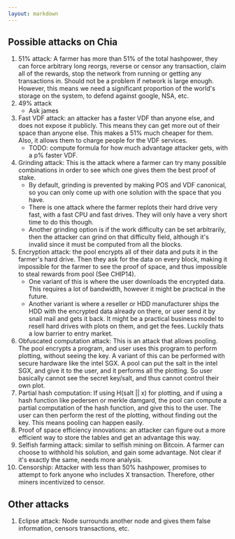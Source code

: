 ```yaml
---
layout: markdown
---
```


## Possible attacks on Chia

1. 51% attack: A farmer has more than 51% of the total hashpower, they can force arbitrary long reorgs, reverse or censor any transaction, claim all of the rewards, stop the network from running or getting any transactions in. Should not be a problem if network is large enough. However, this means we need a significant proportion of the world's storage on the system, to defend against google, NSA, etc.
2. 49% attack
    - Ask james
3. Fast VDF attack: an attacker has a faster VDF than anyone else, and does not expose it publicly. This means they can get more out of their space than anyone else. This makes a 51% much cheaper for them. Also, it allows them to charge people for the VDF services.
    - TODO: compute formula for how much advantage attacker gets, with a p% faster VDF.
4. Grinding attack: This is the attack where a farmer can try many possible combinations in order to see which one gives them the best proof of stake.
    - By default, grinding is prevented by making POS and VDF canonical, so you can only come up with one solution with the space that you have.
    - There is one attack where the farmer replots their hard drive very fast, with a fast CPU and fast drives. They will only have a very short time to do this though.
    - Another grinding option is if the work difficulty can be set arbitrarily, then the attacker can grind on that difficulty field, although it's invalid since it must be computed from all the blocks.
5. Encryption attack: the pool encrypts all of their data and puts it in the farmer's hard drive.
Then they ask for the data on every block, making it impossible for the farmer to see the proof of space, and thus impossible to steal rewards from pool (See CHIP14).
    - One variant of this is where the user downloads the encrypted data. This requires a lot of bandwidth, however it might be practical in the future.
    - Another variant is where a reseller or HDD manufacturer ships the HDD with the encrypted data already on there, or user send it by snail mail and gets it back.
    It might be a practical business model to resell hard drives with plots on them, and get the fees. Luckily thats a low barrier to entry market.
6. Obfuscated computation attack: This is an attack that allows pooling. The pool encrypts a program, and user uses this program to perform plotting, without seeing the key. A variant of this can be performed with secure hardware like the intel SGX. A pool can put the salt in the intel SGX, and give it to the user, and it performs all the plotting. So user basically cannot see the secret key/salt, and thus cannot control their own plot.
7. Partial hash computation: If using H(salt || x) for plotting, and if using a hash function like pedersen or merkle damgard, the pool can compute a partial computation of the hash function, and give this to the user. The user can then perform the rest of the plotting, without finding out the key. This means pooling can happen easily.
7. Proof of space efficiency innovations: an attacker can figure out a more efficient way to store the tables and get an advantage this way.
8. Selfish farming attack: similar to selfish mining on Bitcoin. A farmer can choose to withhold his solution, and gain some advantage. Not clear if it's exactly the same, needs more analysis.
9. Censorship: Attacker with less than 50% hashpower, promises to attempt to fork anyone who includes X transaction. Therefore, other miners incentivized to censor.

## Other attacks
1. Eclipse attack: Node surrounds another node and gives them false information, censors transactions, etc.
